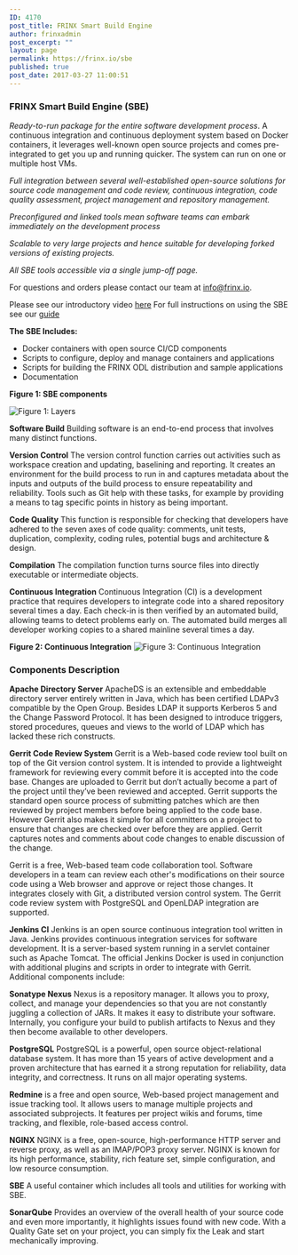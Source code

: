 ```yaml
---
ID: 4170
post_title: FRINX Smart Build Engine
author: frinxadmin
post_excerpt: ""
layout: page
permalink: https://frinx.io/sbe
published: true
post_date: 2017-03-27 11:00:51
---
```

### FRINX Smart Build Engine (SBE)

*Ready-to-run package for the entire software development process*. A continuous integration and continuous deployment system based on Docker containers, it leverages well-known open source projects and comes pre-integrated to get you up and running quicker. The system can run on one or multiple host VMs.

*Full integration between several well-established open-source solutions for source code management and code review, continuous integration, code quality assessment, project management and repository management.*

*Preconfigured and linked tools mean software teams can embark immediately on the development process*

*Scalable to very large projects and hence suitable for developing forked versions of existing projects.*

*All SBE tools accessible via a single jump-off page.*

For questions and orders please contact our team at <a href="mailto:info@frinx.io" target="_blank">info@frinx.io</a>.

Please see our introductory video [here][1] For full instructions on using the SBE see our [guide][2]

**The SBE Includes:**  
- Docker containers with open source CI/CD components  
- Scripts to configure, deploy and manage containers and applications  
- Scripts for building the FRINX ODL distribution and sample applications  
- Documentation

**Figure 1: SBE components**

![Figure 1: Layers][3]

**Software Build** Building software is an end-to-end process that involves many distinct functions.

**Version Control** The version control function carries out activities such as workspace creation and updating, baselining and reporting. It creates an environment for the build process to run in and captures metadata about the inputs and outputs of the build process to ensure repeatability and reliability. Tools such as Git help with these tasks, for example by providing a means to tag specific points in history as being important.

**Code Quality** This function is responsible for checking that developers have adhered to the seven axes of code quality: comments, unit tests, duplication, complexity, coding rules, potential bugs and architecture & design.

**Compilation** The compilation function turns source files into directly executable or intermediate objects.

**Continuous Integration** Continuous Integration (CI) is a development practice that requires developers to integrate code into a shared repository several times a day. Each check-in is then verified by an automated build, allowing teams to detect problems early on. The automated build merges all developer working copies to a shared mainline several times a day.

**Figure 2: Continuous Integration** ![Figure 3: Continuous Integration][4]

### Components Description

**Apache Directory Server** ApacheDS is an extensible and embeddable directory server entirely written in Java, which has been certified LDAPv3 compatible by the Open Group. Besides LDAP it supports Kerberos 5 and the Change Password Protocol. It has been designed to introduce triggers, stored procedures, queues and views to the world of LDAP which has lacked these rich constructs.

**Gerrit Code Review System** Gerrit is a Web-based code review tool built on top of the Git version control system. It is intended to provide a lightweight framework for reviewing every commit before it is accepted into the code base. Changes are uploaded to Gerrit but don’t actually become a part of the project until they’ve been reviewed and accepted. Gerrit supports the standard open source process of submitting patches which are then reviewed by project members before being applied to the code base. However Gerrit also makes it simple for all committers on a project to ensure that changes are checked over before they are applied. Gerrit captures notes and comments about code changes to enable discussion of the change.

Gerrit is a free, Web-based team code collaboration tool. Software developers in a team can review each other's modifications on their source code using a Web browser and approve or reject those changes. It integrates closely with Git, a distributed version control system. The Gerrit code review system with PostgreSQL and OpenLDAP integration are supported.

**Jenkins CI** Jenkins is an open source continuous integration tool written in Java. Jenkins provides continuous integration services for software development. It is a server-based system running in a servlet container such as Apache Tomcat. The official Jenkins Docker is used in conjunction with additional plugins and scripts in order to integrate with Gerrit. Additional components include:

**Sonatype Nexus** Nexus is a repository manager. It allows you to proxy, collect, and manage your dependencies so that you are not constantly juggling a collection of JARs. It makes it easy to distribute your software. Internally, you configure your build to publish artifacts to Nexus and they then become available to other developers.

**PostgreSQL** PostgreSQL is a powerful, open source object-relational database system. It has more than 15 years of active development and a proven architecture that has earned it a strong reputation for reliability, data integrity, and correctness. It runs on all major operating systems.

**Redmine** is a free and open source, Web-based project management and issue tracking tool. It allows users to manage multiple projects and associated subprojects. It features per project wikis and forums, time tracking, and flexible, role-based access control.

**NGINX** NGINX is a free, open-source, high-performance HTTP server and reverse proxy, as well as an IMAP/POP3 proxy server. NGINX is known for its high performance, stability, rich feature set, simple configuration, and low resource consumption.

**SBE** A useful container which includes all tools and utilities for working with SBE.

**SonarQube** Provides an overview of the overall health of your source code and even more importantly, it highlights issues found with new code. With a Quality Gate set on your project, you can simply fix the Leak and start mechanically improving.

 [1]: https://www.useloom.com/share/f4ce6cc0e96011e69309454fac1abeab
 [2]: https://frinx.io/frinx-documents/sbe-intro.html
 [3]: https://frinx.io/wp-content/uploads/2016/10/layers.png "Figure 1: Layers"
 [4]: https://frinx.io/wp-content/uploads/2016/10/ci_flow.png "Figure 2: Continuous Integration"